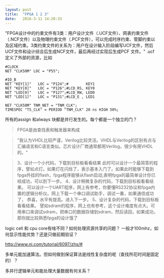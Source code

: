 ```yaml
---
layout: post
title:  "FPGA 1 2 3"
date:   2016-3-11 14:20:33
---
```

"FPGA设计中的约束文件有3类：用户设计文件（.UCF文件）、网表约束文件（.NCF文件）以及物理约束文件（.PCF文件），可以完成时序约束、管脚约束以及区域约束。3类约束文件的关系为：用户在设计输入阶段编写UCF文件，然后UCF文件和设计综合后生成NCF文件，最后再经过实现后生成PCF 文件。"
.ucf 定义了外部的资源，比如
```
#CLOCK
NET "CLK50M" LOC = "P55";

#IO_B
NET "KEY[1]"   LOC = "P124";#        KEY1
NET "KEY[0]"   LOC = "P126";#LCD_RS, KEY0
NET "LED[0]"   LOC = "P127";#LCD_RW, LED0
NET "LED[1]"   LOC = "P131";#LCD_E , LED1

NET "CLK50M" TNM_NET = "TNM_CLK";
TIMESPEC "TS_CLK" = PERIOD "TNM_CLK" 20 ns HIGH 50%;
```
所有的assign 和always 块都是并行发生的。每个都是一个独立的门？

>FPGA是由查找表和触发器来构成

>"我认为VHDL比较严谨，Verilog比较灵活。VHDL与Verilog的区别有点与汇编语言和C语言类似。芯片设计厂商通常都用Verilog，很少有用VHDL的。"

>3、设计一个小代码，下载到目标板看看结果
     此时可以设计一个最简答的程序，譬如点灯。如果灯在闪烁了，表示基本入门了。如果此时能够下载到fpga外挂的flash，fpga程序能够从flash启动,表明fpga的最简单设计你已经成功，可以到下一步。
  4、设计稍微复杂的代码，下载到目标板看看结果。
     可以设计一个UART程序，网上有参考，你要懂RS232协议和fpga内置的逻辑分析仪。网上下载一个串口调试助手，调试一番，如果通信成功了，  恭喜，水平有提高。进入下一步。
  5、设计复杂的代码，下载到目标板看看结果。
     譬如sdram的程序，网上也有参考，这个设计难度有点大。可用串口来调试sdram，把串口的数据存储到sdram，然后读回，如果成功，那你就比较熟悉fpga的设计饿了


logic cell 和 cpu core有啥不同？如何处理资源共享的问题？
一般才100mhz，如何显示性能优势？还是只做前期验证？

http://www.ni.com/tutorial/6097/zhs/#

多单元能加速算法。但如何做到保证算法是线性复杂度的呢（查找所花时间是固定的）？

多并行逻辑单元和能处理大量数据有何关系？


